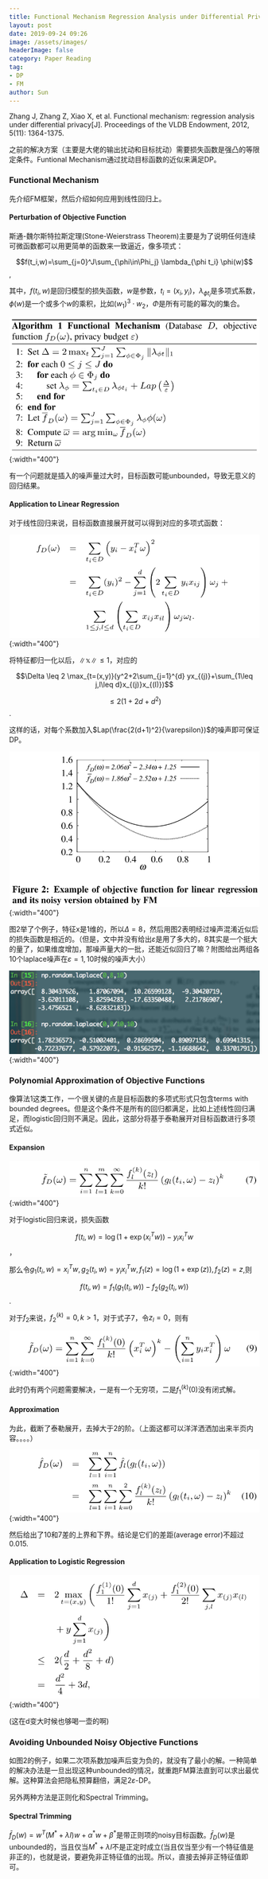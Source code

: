 ```yaml
---
title: Functional Mechanism Regression Analysis under Differential Privacy
layout: post
date: 2019-09-24 09:26
image: /assets/images/
headerImage: false
category: Paper Reading
tag:
- DP
- FM
author: Sun
---
```


Zhang J, Zhang Z, Xiao X, et al. Functional mechanism: regression analysis under differential privacy[J]. Proceedings of the VLDB Endowment, 2012, 5(11): 1364-1375.

之前的解决方案（主要是大佬的输出扰动和目标扰动）需要损失函数是强凸的等限定条件。Funtional Mechanism通过扰动目标函数的近似来满足DP。

<!--more-->

### Functional Mechanism

先介绍FM框架，然后介绍如何应用到线性回归上。

#### Perturbation of Objective Function

斯通-魏尔斯特拉斯定理(Stone-Weierstrass Theorem)主要是为了说明任何连续可微函数都可以用更简单的函数来一致逼近，像多项式：

$$f(t_i,w)=\sum_{j=0}^J\sum_{\phi\in\Phi_j} \lambda_{\phi t_i} \phi(w)$$,

其中，$f(t_i,w)$是回归模型的损失函数，$w$是参数，$t_i = (x_i,y_i)$，$\lambda_{\phi t_i}$是多项式系数，$\phi(w)$是一个或多个$w$的乘积，比如$(w_1)^3\cdot w_2$，$\Phi$是所有可能的幂次$j$的集合。

![](/assets/images/2019-09-24-Functional-Mechanism/Functional-Mechanism.png){:width="400"}

有一个问题就是插入的噪声量过大时，目标函数可能unbounded，导致无意义的回归结果。

#### Application to Linear Regression

对于线性回归来说，目标函数直接展开就可以得到对应的多项式函数：

![](/assets/images/2019-09-24-Functional-Mechanism/image-20190924154744684.png){:width="400"}

将特征都归一化以后，$\|\mathbb{x}\| \leq 1$，对应的

$$\Delta \leq 2 \max_{t=(x,y)}(y^2+2\sum_{j=1}^{d} yx_{(j)}+\sum_{1\leq j,l\leq d}x_{(j)}x_{(l)})$$

$$\leq 2(1+2d+d^2)$$.

这样的话，对每个系数加入$Lap(\frac{2(d+1)^2}{\varepsilon})$的噪声即可保证DP。

![](/assets/images/2019-09-24-Functional-Mechanism/image-20190924162630807.png){:width="400"}

图2举了个例子，特征x是1维的，所以$\Delta=8$，然后用图2表明经过噪声混淆近似后的损失函数是相近的。（但是，文中并没有给出$\varepsilon$是用了多大的，8其实是一个挺大的量了，如果维度增加，那噪声量大的一批，还能近似回归了嘛？附图给出两组各10个laplace噪声在$\varepsilon=1,10$时候的噪声大小）

![](/assets/images/2019-09-24-Functional-Mechanism/image-20190924163928475.png){:width="400"}

### Polynomial Approximation of Objective Functions

像算法1这类工作，一个很关键的点是目标函数的多项式形式只包含terms with bounded degrees。但是这个条件不是所有的回归都满足，比如上述线性回归满足，而logistic回归则不满足。因此，这部分将基于泰勒展开对目标函数进行多项式近似。

#### Expansion

![](/assets/images/2019-09-24-Functional-Mechanism/image-20190924205508341.png){:width="400"}

对于logistic回归来说，损失函数

$$f(t_i,w) = \log(1+\exp(x_i^T w))-y_ix_i^Tw$$，

那么令$g_1(t_i,w)=x_i^Tw, g_2(t_i,w)=y_i x_i^Tw, f_1(z)=\log(1+\exp(z)),f_2(z)=z$,则

$$f(t_i,w) = f_1(g_1(t_i,w))-f_2(g_2(t_i,w))$$.

对于$f_2$来说，$f_2^{(k)}=0, k>1$，对于式子7，令$z_l=0$，则有

![](/assets/images/2019-09-24-Functional-Mechanism/image-20190924211425145.png){:width="400"}

此时仍有两个问题需要解决，一是有一个无穷项，二是$f_{1}^{(k)}(0)$没有闭式解。

#### Approximation

为此，截断了泰勒展开，去掉大于2的阶。（上面这都可以洋洋洒洒加出来半页内容。。。。）

![](/assets/images/2019-09-24-Functional-Mechanism/image-20190924212141697.png){:width="400"}

然后给出了10和7差的上界和下界。结论是它们的差距(average error)不超过0.015.

#### Application to Logistic Regression

![](/assets/images/2019-09-24-Functional-Mechanism/image-20190924212751445.png){:width="400"}

(这在d变大时候也够喝一壶的啊)

### Avoiding Unbounded Noisy Objective Functions

如图2的例子，如果二次项系数加噪声后变为负的，就没有了最小的解。一种简单的解决办法是一旦出现这种unbounded的情况，就重跑FM算法直到可以求出最优解。这种算法会把隐私预算翻倍，满足$2\varepsilon$-DP。

另外两种方法是正则化和Spectral Trimming。

#### Spectral Trimming

$\bar{f}_{D}(w)=w^{T}(M^*+\lambda I)w+\alpha^*w+\beta^*$是带正则项的noisy目标函数。$\bar{f}_D(w)$是unbounded的，当且仅当$M^*+\lambda I$不是正定时成立(当且仅当至少有一个特征值是非正的)，也就是说，要避免非正特征值的出现。所以，直接去掉非正特征值即可。















